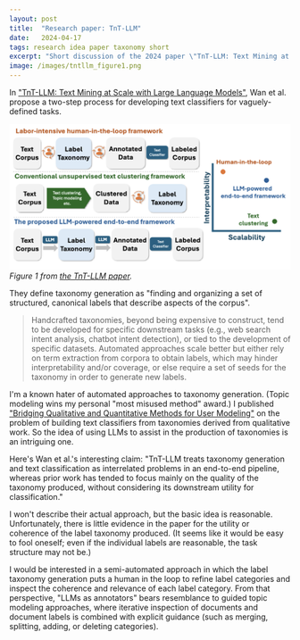 ```yaml
---
layout: post
title:  "Research paper: TnT-LLM"
date:   2024-04-17
tags: research idea paper taxonomy short
excerpt: "Short discussion of the 2024 paper \"TnT-LLM: Text Mining at Scale with Large Language Models\""
image: /images/tntllm_figure1.png
---
```


In ["TnT-LLM: Text Mining at Scale with Large Language Models"](https://arxiv.org/abs/2403.12173), Wan et al. propose a two-step process for developing text classifiers for vaguely-defined tasks.

![](/images/tntllm_figure1.png)
*Figure 1 from [the TnT-LLM paper](https://arxiv.org/abs/2403.12173).*

They define taxonomy generation as "finding and organizing a set of structured, canonical
labels that describe aspects of the corpus".

>Handcrafted taxonomies, beyond being expensive to construct, tend to be developed for specific downstream tasks (e.g., web search intent analysis, chatbot intent detection), or tied to the development of specific datasets. Automated approaches scale better but either rely on term extraction from corpora to obtain labels, which may hinder interpretability and/or coverage, or else require a set of seeds for the taxonomy in order to generate
new labels.

I'm a known hater of automated approaches to taxonomy generation. (Topic modeling wins my personal "most misused method" award.) I published ["Bridging Qualitative and Quantitative Methods for User Modeling"](https://ojs.aaai.org/index.php/ICWSM/article/view/7310) on the problem of building text classifiers from taxonomies derived from qualitative work. So the idea of using LLMs to assist in the production of taxonomies is an intriguing one.

Here's Wan et al.'s interesting claim: "TnT-LLM treats taxonomy generation and text classification as interrelated problems in an end-to-end pipeline, whereas prior work has tended to focus mainly on the quality of the taxonomy produced, without considering its downstream utility for classification."

I won't describe their actual approach, but the basic idea is reasonable. 
Unfortunately, there is little evidence in the paper for the utility or coherence of the label taxonomy produced. (It seems like it would be easy to fool oneself; even if the individual labels are reasonable, the task structure may not be.)

I would be interested in a semi-automated approach in which the label taxonomy generation puts a human in the loop to refine label categories and inspect the coherence and relevance of each label category.
From that perspective, "LLMs as annotators" bears resemblance to guided topic modeling approaches, where iterative inspection of documents and document labels is combined with explicit guidance (such as merging, splitting, adding, or deleting categories).
